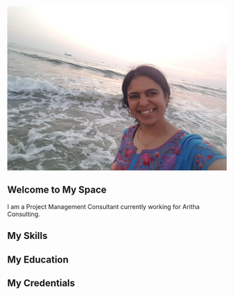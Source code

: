  ![Uma A](20201228_181659.jpg)

## Welcome to My Space
I am a Project Management Consultant currently working for Aritha Consulting.


## My Skills


## My Education



## My Credentials
